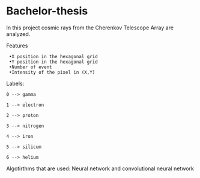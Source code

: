 # Bachelor-thesis
In this project cosmic rays from the Cherenkov Telescope Array are analyzed.

Features

     •X position in the hexagonal grid
     •Y position in the hexagonal grid
     •Number of event
     •Intensity of the pixel in (X,Y)

Labels: 

    0 --> gamma  
    
    1 --> electron
    
    2 --> proton 
    
    3 --> nitrogen  
    
    4 --> iron 
    
    5 --> silicum
    
    6 --> helium
     
Algotirthms that are used: Neural network and convolutional neural network
